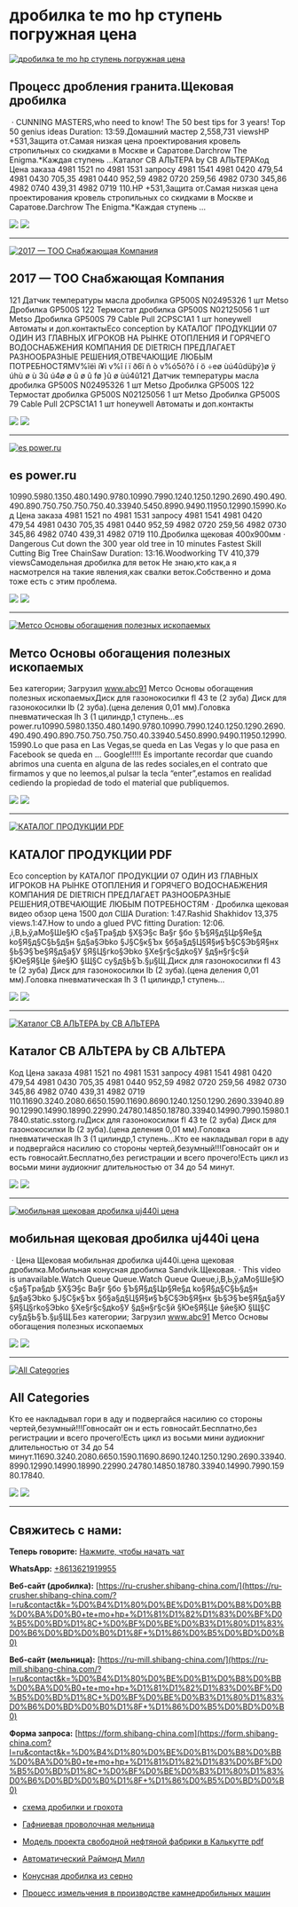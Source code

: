 # дробилка te mo hp ступень погружная цена

<a href="https://swt.shibang-china.com/?l=ru&img&k=%D0%B4%D1%80%D0%BE%D0%B1%D0%B8%D0%BB%D0%BA%D0%B0+te+mo+hp+%D1%81%D1%82%D1%83%D0%BF%D0%B5%D0%BD%D1%8C+%D0%BF%D0%BE%D0%B3%D1%80%D1%83%D0%B6%D0%BD%D0%B0%D1%8F+%D1%86%D0%B5%D0%BD%D0%B0" target="_blank">![дробилка te mo hp ступень погружная цена](http://static.shibang-china.com/all-800x300/700.jpg)</a>

## Процесс дробления гранита.Щековая дробилка
&nbsp;&#0183;&#32;CUNNING MASTERS,who need to know! The 50 best tips for 3 years! Top 50 genius ideas Duration: 13:59.Домашний мастер 2,558,731 viewsHP +531,Защита от.Самая низкая цена проектирования кровель стропильных со скидками в Москве и Саратове.Darchrow The Enigma.*Каждая ступень …Каталог СВ АЛЬТЕРА by СВ АЛЬТЕРАКод Цена заказа 4981 1521 по 4981 1531 запросу 4981 1541 4981 0420 479,54 4981 0430 705,35 4981 0440 952,59 4982 0720 259,56 4982 0730 345,86 4982 0740 439,31 4982 0719 110.HP +531,Защита от.Самая низкая цена проектирования кровель стропильных со скидками в Москве и Саратове.Darchrow The Enigma.*Каждая ступень …


<a href="https://whatsapp.shibangsoft.com/WhatsApp.php" target="_blank" title="WhatsApp">![](http://static.shibang-china.com/icon/whatsapp.png)</a> <a href="https://swt.shibang-china.com/?l=ru&icon&k=%D0%B4%D1%80%D0%BE%D0%B1%D0%B8%D0%BB%D0%BA%D0%B0+te+mo+hp+%D1%81%D1%82%D1%83%D0%BF%D0%B5%D0%BD%D1%8C+%D0%BF%D0%BE%D0%B3%D1%80%D1%83%D0%B6%D0%BD%D0%B0%D1%8F+%D1%86%D0%B5%D0%BD%D0%B0" target="_blank">![](http://static.shibang-china.com/icon/chat-ru.png)</a>

---

<a href="https://swt.shibang-china.com/?l=ru&img&k=%D0%B4%D1%80%D0%BE%D0%B1%D0%B8%D0%BB%D0%BA%D0%B0+te+mo+hp+%D1%81%D1%82%D1%83%D0%BF%D0%B5%D0%BD%D1%8C+%D0%BF%D0%BE%D0%B3%D1%80%D1%83%D0%B6%D0%BD%D0%B0%D1%8F+%D1%86%D0%B5%D0%BD%D0%B0" target="_blank">![2017 — ТОО Снабжающая Компания](http://static.shibang-china.com/all-800x300/1051.jpg)</a>

## 2017 — ТОО Снабжающая Компания
121 Датчик температуры масла дробилка GP500S N02495326 1 шт Metso Дробилка GP500S 122 Термостат дробилка GP500S N02125056 1 шт Metso Дробилка GP500S 79 Cable Pull 2CPSC1A1 1 шт honeywell Автоматы и доп.контактыEco conception by КАТАЛОГ ПРОДУКЦИИ 07 ОДИН ИЗ ГЛАВНЫХ ИГРОКОВ НА РЫНКЕ ОТОПЛЕНИЯ И ГОРЯЧЕГО ВОДОСНАБЖЕНИЯ КОМПАНИЯ DE DIETRICH ПРЕДЛАГАЕТ РАЗНООБРАЗНЫЕ РЕШЕНИЯ,ОТВЕЧАЮЩИЕ ЛЮБЫМ ПОТРЕБНОСТЯМV%&#238;&#235;&#236; &#237;&#165;&#236; v%&#238; &#237; &#239; &#240;6&#239; &#241; &#242; v%&#243;5&#244;?&#245; &#237; &#246; &#247;e&#248; &#249;&#250;4&#251;d&#252;&#254;&#253;}&#248; &#255; &#250;h&#249; &#248; &#249; 3&#251; &#250;4&#248; &#248; &#251; &#248; &#251; f&#248; }&#251; &#248; &#249;&#250;4&#251;121 Датчик температуры масла дробилка GP500S N02495326 1 шт Metso Дробилка GP500S 122 Термостат дробилка GP500S N02125056 1 шт Metso Дробилка GP500S 79 Cable Pull 2CPSC1A1 1 шт honeywell Автоматы и доп.контакты


<a href="https://whatsapp.shibangsoft.com/WhatsApp.php" target="_blank" title="WhatsApp">![](http://static.shibang-china.com/icon/whatsapp.png)</a> <a href="https://swt.shibang-china.com/?l=ru&icon&k=%D0%B4%D1%80%D0%BE%D0%B1%D0%B8%D0%BB%D0%BA%D0%B0+te+mo+hp+%D1%81%D1%82%D1%83%D0%BF%D0%B5%D0%BD%D1%8C+%D0%BF%D0%BE%D0%B3%D1%80%D1%83%D0%B6%D0%BD%D0%B0%D1%8F+%D1%86%D0%B5%D0%BD%D0%B0" target="_blank">![](http://static.shibang-china.com/icon/chat-ru.png)</a>

---

<a href="https://swt.shibang-china.com/?l=ru&img&k=%D0%B4%D1%80%D0%BE%D0%B1%D0%B8%D0%BB%D0%BA%D0%B0+te+mo+hp+%D1%81%D1%82%D1%83%D0%BF%D0%B5%D0%BD%D1%8C+%D0%BF%D0%BE%D0%B3%D1%80%D1%83%D0%B6%D0%BD%D0%B0%D1%8F+%D1%86%D0%B5%D0%BD%D0%B0" target="_blank">![es power.ru](http://static.shibang-china.com/all-800x300/848.jpg)</a>

## es power.ru
10990.5980.1350.480.1490.9780.10990.7990.1240.1250.1290.2690.490.490.490.890.750.750.750.750.40.33940.5450.8990.9490.11950.12990.15990.Код Цена заказа 4981 1521 по 4981 1531 запросу 4981 1541 4981 0420 479,54 4981 0430 705,35 4981 0440 952,59 4982 0720 259,56 4982 0730 345,86 4982 0740 439,31 4982 0719 110.Дробилка щековая 400х900мм&nbsp;&#0183;&#32;Dangerous Cut down the 300 year old tree in 10 minutes Fastest Skill Cutting Big Tree ChainSaw Duration: 13:16.Woodworking TV 410,379 viewsСамодельная дробилка для веток Не знаю,кто как,а я насмотрелся на такие явления,как свалки веток.Собственно и дома тоже есть с этим проблема.


<a href="https://whatsapp.shibangsoft.com/WhatsApp.php" target="_blank" title="WhatsApp">![](http://static.shibang-china.com/icon/whatsapp.png)</a> <a href="https://swt.shibang-china.com/?l=ru&icon&k=%D0%B4%D1%80%D0%BE%D0%B1%D0%B8%D0%BB%D0%BA%D0%B0+te+mo+hp+%D1%81%D1%82%D1%83%D0%BF%D0%B5%D0%BD%D1%8C+%D0%BF%D0%BE%D0%B3%D1%80%D1%83%D0%B6%D0%BD%D0%B0%D1%8F+%D1%86%D0%B5%D0%BD%D0%B0" target="_blank">![](http://static.shibang-china.com/icon/chat-ru.png)</a>

---

<a href="https://swt.shibang-china.com/?l=ru&img&k=%D0%B4%D1%80%D0%BE%D0%B1%D0%B8%D0%BB%D0%BA%D0%B0+te+mo+hp+%D1%81%D1%82%D1%83%D0%BF%D0%B5%D0%BD%D1%8C+%D0%BF%D0%BE%D0%B3%D1%80%D1%83%D0%B6%D0%BD%D0%B0%D1%8F+%D1%86%D0%B5%D0%BD%D0%B0" target="_blank">![Метсо Основы обогащения полезных ископаемых](http://static.shibang-china.com/all-800x300/114.jpg)</a>

## Метсо Основы обогащения полезных ископаемых
Без категории; Загрузил www.abc91 Метсо Основы обогащения полезных ископаемыхДиск для газонокосилки fl 43 te (2 зуба) Диск для газонокосилки lb (2 зуба).(цена деления 0,01 мм).Головка пневматическая lh 3 (1 цилиндр,1 ступень…es power.ru10990.5980.1350.480.1490.9780.10990.7990.1240.1250.1290.2690.490.490.490.890.750.750.750.750.40.33940.5450.8990.9490.11950.12990.15990.Lo que pasa en Las Vegas,se queda en Las Vegas y lo que pasa en Facebook se queda en … Google!!!!! Es importante recordar que cuando abrimos una cuenta en alguna de las redes sociales,en el contrato que firmamos y que no leemos,al pulsar la tecla “enter”,estamos en realidad cediendo la propiedad de todo el material que publiquemos.


<a href="https://whatsapp.shibangsoft.com/WhatsApp.php" target="_blank" title="WhatsApp">![](http://static.shibang-china.com/icon/whatsapp.png)</a> <a href="https://swt.shibang-china.com/?l=ru&icon&k=%D0%B4%D1%80%D0%BE%D0%B1%D0%B8%D0%BB%D0%BA%D0%B0+te+mo+hp+%D1%81%D1%82%D1%83%D0%BF%D0%B5%D0%BD%D1%8C+%D0%BF%D0%BE%D0%B3%D1%80%D1%83%D0%B6%D0%BD%D0%B0%D1%8F+%D1%86%D0%B5%D0%BD%D0%B0" target="_blank">![](http://static.shibang-china.com/icon/chat-ru.png)</a>

---

<a href="https://swt.shibang-china.com/?l=ru&img&k=%D0%B4%D1%80%D0%BE%D0%B1%D0%B8%D0%BB%D0%BA%D0%B0+te+mo+hp+%D1%81%D1%82%D1%83%D0%BF%D0%B5%D0%BD%D1%8C+%D0%BF%D0%BE%D0%B3%D1%80%D1%83%D0%B6%D0%BD%D0%B0%D1%8F+%D1%86%D0%B5%D0%BD%D0%B0" target="_blank">![КАТАЛОГ ПРОДУКЦИИ PDF](http://static.shibang-china.com/all-800x300/157.jpg)</a>

## КАТАЛОГ ПРОДУКЦИИ PDF
Eco conception by КАТАЛОГ ПРОДУКЦИИ 07 ОДИН ИЗ ГЛАВНЫХ ИГРОКОВ НА РЫНКЕ ОТОПЛЕНИЯ И ГОРЯЧЕГО ВОДОСНАБЖЕНИЯ КОМПАНИЯ DE DIETRICH ПРЕДЛАГАЕТ РАЗНООБРАЗНЫЕ РЕШЕНИЯ,ОТВЕЧАЮЩИЕ ЛЮБЫМ ПОТРЕБНОСТЯМ&nbsp;&#0183;&#32;Дробилка щековая видео обзор цена 1500 дол США Duration: 1:47.Rashid Shakhidov 13,375 views.1:47.How to undo a glued PVC fitting Duration: 12:06.‚і‚В‚Ь‚ў‚аMo&#167;Шe&#167;Ю c&#167;а&#167;Тpa&#167;дb &#167;Х&#167;Э&#167;с Ba&#167;г &#167;бo &#167;Ъ&#167;Я&#167;д&#167;Цp&#167;Яe&#167;д ko&#167;Я&#167;д&#167;С&#167;Ь&#167;д&#167;н &#167;д&#167;а&#167;Эbko &#167;Ј&#167;С&#167;к&#167;Ъx &#167;б&#167;а&#167;д&#167;Ц&#167;Я&#167;и&#167;Ъ&#167;С&#167;Эb&#167;Я&#167;нx &#167;Ь&#167;Э&#167;Ъe&#167;Я&#167;д&#167;а&#167;У &#167;Я&#167;Ц&#167;гko&#167;Эbko &#167;Хe&#167;г&#167;с&#167;дko&#167;У &#167;д&#167;н&#167;г&#167;с&#167;й &#167;Юe&#167;Я&#167;Цe &#167;йe&#167;Ю &#167;Щ&#167;С cy&#167;д&#167;Ь&#167;Ъ.&#167;&#181;&#167;Щ.Диск для газонокосилки fl 43 te (2 зуба) Диск для газонокосилки lb (2 зуба).(цена деления 0,01 мм).Головка пневматическая lh 3 (1 цилиндр,1 ступень…


<a href="https://whatsapp.shibangsoft.com/WhatsApp.php" target="_blank" title="WhatsApp">![](http://static.shibang-china.com/icon/whatsapp.png)</a> <a href="https://swt.shibang-china.com/?l=ru&icon&k=%D0%B4%D1%80%D0%BE%D0%B1%D0%B8%D0%BB%D0%BA%D0%B0+te+mo+hp+%D1%81%D1%82%D1%83%D0%BF%D0%B5%D0%BD%D1%8C+%D0%BF%D0%BE%D0%B3%D1%80%D1%83%D0%B6%D0%BD%D0%B0%D1%8F+%D1%86%D0%B5%D0%BD%D0%B0" target="_blank">![](http://static.shibang-china.com/icon/chat-ru.png)</a>

---

<a href="https://swt.shibang-china.com/?l=ru&img&k=%D0%B4%D1%80%D0%BE%D0%B1%D0%B8%D0%BB%D0%BA%D0%B0+te+mo+hp+%D1%81%D1%82%D1%83%D0%BF%D0%B5%D0%BD%D1%8C+%D0%BF%D0%BE%D0%B3%D1%80%D1%83%D0%B6%D0%BD%D0%B0%D1%8F+%D1%86%D0%B5%D0%BD%D0%B0" target="_blank">![Каталог СВ АЛЬТЕРА by СВ АЛЬТЕРА](http://static.shibang-china.com/all-800x300/1446.jpg)</a>

## Каталог СВ АЛЬТЕРА by СВ АЛЬТЕРА
Код Цена заказа 4981 1521 по 4981 1531 запросу 4981 1541 4981 0420 479,54 4981 0430 705,35 4981 0440 952,59 4982 0720 259,56 4982 0730 345,86 4982 0740 439,31 4982 0719 110.11690.3240.2080.6650.1590.11690.8690.1240.1250.1290.2690.33940.8990.12990.14990.18990.22990.24780.14850.18780.33940.14990.7990.15980.17840.static.sstorg.ruДиск для газонокосилки fl 43 te (2 зуба) Диск для газонокосилки lb (2 зуба).(цена деления 0,01 мм).Головка пневматическая lh 3 (1 цилиндр,1 ступень…Кто ее накладывал гори в аду и подвергайся насилию со стороны чертей,безумный!!!Говносайт он и есть говносайт.Бесплатно,без регистрации и всего прочего!Есть цикл из восьми мини аудиокниг длительностью от 34 до 54 минут.


<a href="https://whatsapp.shibangsoft.com/WhatsApp.php" target="_blank" title="WhatsApp">![](http://static.shibang-china.com/icon/whatsapp.png)</a> <a href="https://swt.shibang-china.com/?l=ru&icon&k=%D0%B4%D1%80%D0%BE%D0%B1%D0%B8%D0%BB%D0%BA%D0%B0+te+mo+hp+%D1%81%D1%82%D1%83%D0%BF%D0%B5%D0%BD%D1%8C+%D0%BF%D0%BE%D0%B3%D1%80%D1%83%D0%B6%D0%BD%D0%B0%D1%8F+%D1%86%D0%B5%D0%BD%D0%B0" target="_blank">![](http://static.shibang-china.com/icon/chat-ru.png)</a>

---

<a href="https://swt.shibang-china.com/?l=ru&img&k=%D0%B4%D1%80%D0%BE%D0%B1%D0%B8%D0%BB%D0%BA%D0%B0+te+mo+hp+%D1%81%D1%82%D1%83%D0%BF%D0%B5%D0%BD%D1%8C+%D0%BF%D0%BE%D0%B3%D1%80%D1%83%D0%B6%D0%BD%D0%B0%D1%8F+%D1%86%D0%B5%D0%BD%D0%B0" target="_blank">![мобильная щековая дробилка uj440i цена](http://static.shibang-china.com/all-800x300/254.jpg)</a>

## мобильная щековая дробилка uj440i цена
&nbsp;&#0183;&#32;Цена Щековая мобильная дробилка uj440i.цена щековая дробилка.Мобильная конусная дробилка Sandvik.Щековая.&nbsp;&#0183;&#32;This video is unavailable.Watch Queue Queue.Watch Queue Queue‚і‚В‚Ь‚ў‚аMo&#167;Шe&#167;Ю c&#167;а&#167;Тpa&#167;дb &#167;Х&#167;Э&#167;с Ba&#167;г &#167;бo &#167;Ъ&#167;Я&#167;д&#167;Цp&#167;Яe&#167;д ko&#167;Я&#167;д&#167;С&#167;Ь&#167;д&#167;н &#167;д&#167;а&#167;Эbko &#167;Ј&#167;С&#167;к&#167;Ъx &#167;б&#167;а&#167;д&#167;Ц&#167;Я&#167;и&#167;Ъ&#167;С&#167;Эb&#167;Я&#167;нx &#167;Ь&#167;Э&#167;Ъe&#167;Я&#167;д&#167;а&#167;У &#167;Я&#167;Ц&#167;гko&#167;Эbko &#167;Хe&#167;г&#167;с&#167;дko&#167;У &#167;д&#167;н&#167;г&#167;с&#167;й &#167;Юe&#167;Я&#167;Цe &#167;йe&#167;Ю &#167;Щ&#167;С cy&#167;д&#167;Ь&#167;Ъ.&#167;&#181;&#167;Щ.Без категории; Загрузил www.abc91 Метсо Основы обогащения полезных ископаемых


<a href="https://whatsapp.shibangsoft.com/WhatsApp.php" target="_blank" title="WhatsApp">![](http://static.shibang-china.com/icon/whatsapp.png)</a> <a href="https://swt.shibang-china.com/?l=ru&icon&k=%D0%B4%D1%80%D0%BE%D0%B1%D0%B8%D0%BB%D0%BA%D0%B0+te+mo+hp+%D1%81%D1%82%D1%83%D0%BF%D0%B5%D0%BD%D1%8C+%D0%BF%D0%BE%D0%B3%D1%80%D1%83%D0%B6%D0%BD%D0%B0%D1%8F+%D1%86%D0%B5%D0%BD%D0%B0" target="_blank">![](http://static.shibang-china.com/icon/chat-ru.png)</a>

---

<a href="https://swt.shibang-china.com/?l=ru&img&k=%D0%B4%D1%80%D0%BE%D0%B1%D0%B8%D0%BB%D0%BA%D0%B0+te+mo+hp+%D1%81%D1%82%D1%83%D0%BF%D0%B5%D0%BD%D1%8C+%D0%BF%D0%BE%D0%B3%D1%80%D1%83%D0%B6%D0%BD%D0%B0%D1%8F+%D1%86%D0%B5%D0%BD%D0%B0" target="_blank">![All Categories](http://static.shibang-china.com/all-800x300/856.jpg)</a>

## All Categories
Кто ее накладывал гори в аду и подвергайся насилию со стороны чертей,безумный!!!Говносайт он и есть говносайт.Бесплатно,без регистрации и всего прочего!Есть цикл из восьми мини аудиокниг длительностью от 34 до 54 минут.11690.3240.2080.6650.1590.11690.8690.1240.1250.1290.2690.33940.8990.12990.14990.18990.22990.24780.14850.18780.33940.14990.7990.15980.17840.

<a href="https://whatsapp.shibangsoft.com/WhatsApp.php" target="_blank" title="WhatsApp">![](http://static.shibang-china.com/icon/whatsapp.png)</a> <a href="https://swt.shibang-china.com/?l=ru&icon&k=%D0%B4%D1%80%D0%BE%D0%B1%D0%B8%D0%BB%D0%BA%D0%B0+te+mo+hp+%D1%81%D1%82%D1%83%D0%BF%D0%B5%D0%BD%D1%8C+%D0%BF%D0%BE%D0%B3%D1%80%D1%83%D0%B6%D0%BD%D0%B0%D1%8F+%D1%86%D0%B5%D0%BD%D0%B0" target="_blank">![](http://static.shibang-china.com/icon/chat-ru.png)</a>

---
## Свяжитесь с нами:

**Теперь говорите:** [Нажмите, чтобы начать чат](https://swt.shibang-china.com?l=ru&contact&k=%D0%B4%D1%80%D0%BE%D0%B1%D0%B8%D0%BB%D0%BA%D0%B0+te+mo+hp+%D1%81%D1%82%D1%83%D0%BF%D0%B5%D0%BD%D1%8C+%D0%BF%D0%BE%D0%B3%D1%80%D1%83%D0%B6%D0%BD%D0%B0%D1%8F+%D1%86%D0%B5%D0%BD%D0%B0)

**WhatsApp:**  [+8613621919955](https://whatsapp.shibangsoft.com/WhatsApp.php)

**Веб-сайт (дробилка):** [https://ru-crusher.shibang-china.com/](https://ru-crusher.shibang-china.com/?l=ru&contact&k=%D0%B4%D1%80%D0%BE%D0%B1%D0%B8%D0%BB%D0%BA%D0%B0+te+mo+hp+%D1%81%D1%82%D1%83%D0%BF%D0%B5%D0%BD%D1%8C+%D0%BF%D0%BE%D0%B3%D1%80%D1%83%D0%B6%D0%BD%D0%B0%D1%8F+%D1%86%D0%B5%D0%BD%D0%B0)

**Веб-сайт (мельница):** [https://ru-mill.shibang-china.com/](https://ru-mill.shibang-china.com/?l=ru&contact&k=%D0%B4%D1%80%D0%BE%D0%B1%D0%B8%D0%BB%D0%BA%D0%B0+te+mo+hp+%D1%81%D1%82%D1%83%D0%BF%D0%B5%D0%BD%D1%8C+%D0%BF%D0%BE%D0%B3%D1%80%D1%83%D0%B6%D0%BD%D0%B0%D1%8F+%D1%86%D0%B5%D0%BD%D0%B0)

**Форма запроса:** [https://form.shibang-china.com](https://form.shibang-china.com?l=ru&contact&k=%D0%B4%D1%80%D0%BE%D0%B1%D0%B8%D0%BB%D0%BA%D0%B0+te+mo+hp+%D1%81%D1%82%D1%83%D0%BF%D0%B5%D0%BD%D1%8C+%D0%BF%D0%BE%D0%B3%D1%80%D1%83%D0%B6%D0%BD%D0%B0%D1%8F+%D1%86%D0%B5%D0%BD%D0%B0)

* [схема дробилки и грохота](../135/%D1%81%D1%85%D0%B5%D0%BC%D0%B0%20%D0%B4%D1%80%D0%BE%D0%B1%D0%B8%D0%BB%D0%BA%D0%B8%20%D0%B8%20%D0%B3%D1%80%D0%BE%D1%85%D0%BE%D1%82%D0%B0.md)

* [Гафниевая проволочная мельница](../133/%D0%93%D0%B0%D1%84%D0%BD%D0%B8%D0%B5%D0%B2%D0%B0%D1%8F%20%D0%BF%D1%80%D0%BE%D0%B2%D0%BE%D0%BB%D0%BE%D1%87%D0%BD%D0%B0%D1%8F%20%D0%BC%D0%B5%D0%BB%D1%8C%D0%BD%D0%B8%D1%86%D0%B0.md)

* [Модель проекта свободной нефтяной фабрики в Калькутте pdf](../134/%D0%9C%D0%BE%D0%B4%D0%B5%D0%BB%D1%8C%20%D0%BF%D1%80%D0%BE%D0%B5%D0%BA%D1%82%D0%B0%20%D1%81%D0%B2%D0%BE%D0%B1%D0%BE%D0%B4%D0%BD%D0%BE%D0%B9%20%D0%BD%D0%B5%D1%84%D1%82%D1%8F%D0%BD%D0%BE%D0%B9%20%D1%84%D0%B0%D0%B1%D1%80%D0%B8%D0%BA%D0%B8%20%D0%B2%20%D0%9A%D0%B0%D0%BB%D1%8C%D0%BA%D1%83%D1%82%D1%82%D0%B5%20pdf.md)

* [Автоматический Раймонд Милл](../133/%D0%90%D0%B2%D1%82%D0%BE%D0%BC%D0%B0%D1%82%D0%B8%D1%87%D0%B5%D1%81%D0%BA%D0%B8%D0%B9%20%D0%A0%D0%B0%D0%B9%D0%BC%D0%BE%D0%BD%D0%B4%20%D0%9C%D0%B8%D0%BB%D0%BB.md)

* [Конусная дробилка из серно](../131/%D0%9A%D0%BE%D0%BD%D1%83%D1%81%D0%BD%D0%B0%D1%8F%20%D0%B4%D1%80%D0%BE%D0%B1%D0%B8%D0%BB%D0%BA%D0%B0%20%D0%B8%D0%B7%20%D1%81%D0%B5%D1%80%D0%BD%D0%BE.md)

* [Процесс измельчения в производстве камнедробильных машин](../133/%D0%9F%D1%80%D0%BE%D1%86%D0%B5%D1%81%D1%81%20%D0%B8%D0%B7%D0%BC%D0%B5%D0%BB%D1%8C%D1%87%D0%B5%D0%BD%D0%B8%D1%8F%20%D0%B2%20%D0%BF%D1%80%D0%BE%D0%B8%D0%B7%D0%B2%D0%BE%D0%B4%D1%81%D1%82%D0%B2%D0%B5%20%D0%BA%D0%B0%D0%BC%D0%BD%D0%B5%D0%B4%D1%80%D0%BE%D0%B1%D0%B8%D0%BB%D1%8C%D0%BD%D1%8B%D1%85%20%D0%BC%D0%B0%D1%88%D0%B8%D0%BD.md)